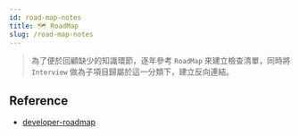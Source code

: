 ```yaml
---
id: road-map-notes
title: 🗺️ RoadMap
slug: /road-map-notes
---
```


> 為了便於回顧缺少的知識環節，逐年參考 `RoadMap` 來建立檢查清單，同時將 `Interview` 做為子項目歸屬於這一分類下，建立反向連結。

## Reference

- [developer-roadmap](https://github.com/kamranahmedse/developer-roadmap)
